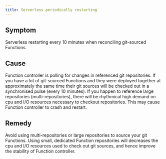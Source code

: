 ```yaml
---
title: Serverless periodically restarting
---
```



## Symptom

Serverless restarting every 10 minutes when reconciling git-sourced Functions.

## Cause

Function controller is polling for changes in referenced git repositories. If you have a lot of git-sourced Functions and they were deployed together at approximately the same time their git sources will be checked out in a synchronised pulse (every 10 minutes). If you happen to reference large repositories (multi-repositories), there will be rhythmical high demand on cpu and I/O resources necessary to checkout repositories. This may cause Function controller to crash and restart.

## Remedy

Avoid using multi-repositories or large repositories to source your git Functions. Using small, dedicated Function repositories will decreases the cpu and I/O  resources used to check out git sources, and hence improve the stability of Function controller.
